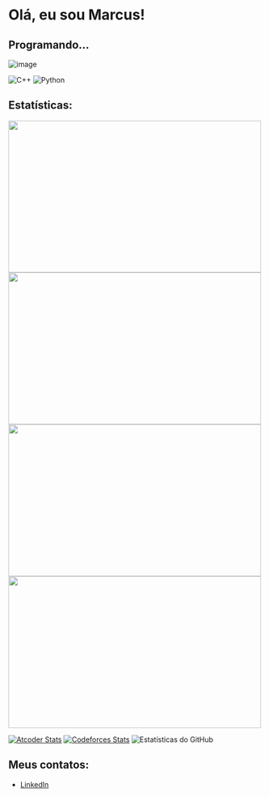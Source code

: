 # Olá, eu sou Marcus!

## Programando...

![image](https://github.com/Marcux777/Marcux777/assets/77116012/a37f8a65-56a9-41fc-9d5b-6bb2b3eb0840)



![C++](https://img.shields.io/badge/-C%2B%2B-00599C?style=flat-square&logo=c%2B%2B&logoColor=white)
![Python](https://img.shields.io/badge/-Python-3776AB?style=flat-square&logo=Python&logoColor=white)

## Estatísticas:

<a href="https://leetcode.com/u/Marcux777/"><img src="https://leetcard.jacoblin.cool/Marcux777?theme=dark&font=Domine&ext=heatmap" width="500" height="300"></a>
<a href="https://atcoder-readme-stats.vercel.app/stats/Marcux777?show_history=5&theme=dark&width=350"><img src="https://github.com/iwbc-mzk/atcoder-readme-stats" width="500" height="300"></a>
<a href="URL do seu perfil no Codeforces"><img src="URL do ícone do Codeforces" width="500" height="300"></a>
<img src="URL das suas estatísticas do GitHub" width="500" height="300">

[![Atcoder Stats]()]()
[![Codeforces Stats](https://codeforces-readme-stats.vercel.app/api/card?username=marcus777)](https://codeforces.com/profile/marcus777)
![Estatísticas do GitHub](https://github-readme-stats.vercel.app/api?username=Marcux777&show_icons=true&theme=dracula)


## Meus contatos:

- [LinkedIn](https://www.linkedin.com/in/marcus-silva-85524a180/)
